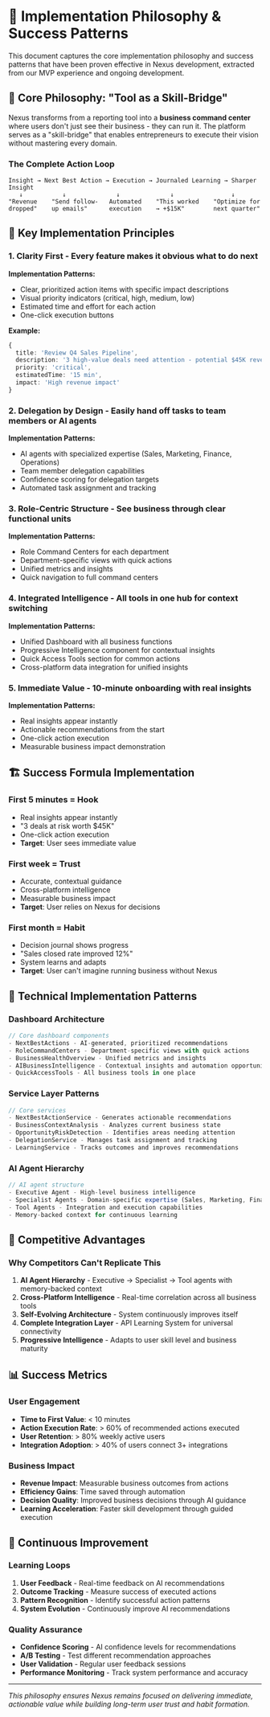 # 🎯 Implementation Philosophy & Success Patterns

This document captures the core implementation philosophy and success patterns that have been proven effective in Nexus development, extracted from our MVP experience and ongoing development.

## 🚀 Core Philosophy: "Tool as a Skill-Bridge"

Nexus transforms from a reporting tool into a **business command center** where users don't just see their business - they can run it. The platform serves as a "skill-bridge" that enables entrepreneurs to execute their vision without mastering every domain.

### The Complete Action Loop
```
Insight → Next Best Action → Execution → Journaled Learning → Sharper Insight
   ↓           ↓              ↓              ↓                ↓
"Revenue    "Send follow-   Automated    "This worked    "Optimize for
dropped"    up emails"      execution    → +$15K"        next quarter"
```

## 🎯 Key Implementation Principles

### 1. **Clarity First** - Every feature makes it obvious what to do next

**Implementation Patterns:**
- Clear, prioritized action items with specific impact descriptions
- Visual priority indicators (critical, high, medium, low)
- Estimated time and effort for each action
- One-click execution buttons

**Example:**
```typescript
{
  title: 'Review Q4 Sales Pipeline',
  description: '3 high-value deals need attention - potential $45K revenue',
  priority: 'critical',
  estimatedTime: '15 min',
  impact: 'High revenue impact'
}
```

### 2. **Delegation by Design** - Easily hand off tasks to team members or AI agents

**Implementation Patterns:**
- AI agents with specialized expertise (Sales, Marketing, Finance, Operations)
- Team member delegation capabilities
- Confidence scoring for delegation targets
- Automated task assignment and tracking

### 3. **Role-Centric Structure** - See business through clear functional units

**Implementation Patterns:**
- Role Command Centers for each department
- Department-specific views with quick actions
- Unified metrics and insights
- Quick navigation to full command centers

### 4. **Integrated Intelligence** - All tools in one hub for context switching

**Implementation Patterns:**
- Unified Dashboard with all business functions
- Progressive Intelligence component for contextual insights
- Quick Access Tools section for common actions
- Cross-platform data integration for unified insights

### 5. **Immediate Value** - 10-minute onboarding with real insights

**Implementation Patterns:**
- Real insights appear instantly
- Actionable recommendations from the start
- One-click action execution
- Measurable business impact demonstration

## 🏗️ Success Formula Implementation

### **First 5 minutes = Hook**
- Real insights appear instantly
- "3 deals at risk worth $45K"
- One-click action execution
- **Target**: User sees immediate value

### **First week = Trust**
- Accurate, contextual guidance
- Cross-platform intelligence
- Measurable business impact
- **Target**: User relies on Nexus for decisions

### **First month = Habit**
- Decision journal shows progress
- "Sales closed rate improved 12%"
- System learns and adapts
- **Target**: User can't imagine running business without Nexus

## 🔧 Technical Implementation Patterns

### Dashboard Architecture
```typescript
// Core dashboard components
- NextBestActions - AI-generated, prioritized recommendations
- RoleCommandCenters - Department-specific views with quick actions
- BusinessHealthOverview - Unified metrics and insights
- AIBusinessIntelligence - Contextual insights and automation opportunities
- QuickAccessTools - All business tools in one place
```

### Service Layer Patterns
```typescript
// Core services
- NextBestActionService - Generates actionable recommendations
- BusinessContextAnalysis - Analyzes current business state
- OpportunityRiskDetection - Identifies areas needing attention
- DelegationService - Manages task assignment and tracking
- LearningService - Tracks outcomes and improves recommendations
```

### AI Agent Hierarchy
```typescript
// AI agent structure
- Executive Agent - High-level business intelligence
- Specialist Agents - Domain-specific expertise (Sales, Marketing, Finance, Operations)
- Tool Agents - Integration and execution capabilities
- Memory-backed context for continuous learning
```

## 🎯 Competitive Advantages

### Why Competitors Can't Replicate This

1. **AI Agent Hierarchy** - Executive → Specialist → Tool agents with memory-backed context
2. **Cross-Platform Intelligence** - Real-time correlation across all business tools
3. **Self-Evolving Architecture** - System continuously improves itself
4. **Complete Integration Layer** - API Learning System for universal connectivity
5. **Progressive Intelligence** - Adapts to user skill level and business maturity

## 📊 Success Metrics

### User Engagement
- **Time to First Value**: < 10 minutes
- **Action Execution Rate**: > 60% of recommended actions executed
- **User Retention**: > 80% weekly active users
- **Integration Adoption**: > 40% of users connect 3+ integrations

### Business Impact
- **Revenue Impact**: Measurable business outcomes from actions
- **Efficiency Gains**: Time saved through automation
- **Decision Quality**: Improved business decisions through AI guidance
- **Learning Acceleration**: Faster skill development through guided execution

## 🔄 Continuous Improvement

### Learning Loops
1. **User Feedback** - Real-time feedback on AI recommendations
2. **Outcome Tracking** - Measure success of executed actions
3. **Pattern Recognition** - Identify successful action patterns
4. **System Evolution** - Continuously improve AI recommendations

### Quality Assurance
- **Confidence Scoring** - AI confidence levels for recommendations
- **A/B Testing** - Test different recommendation approaches
- **User Validation** - Regular user feedback sessions
- **Performance Monitoring** - Track system performance and accuracy

---

*This philosophy ensures Nexus remains focused on delivering immediate, actionable value while building long-term user trust and habit formation.*
